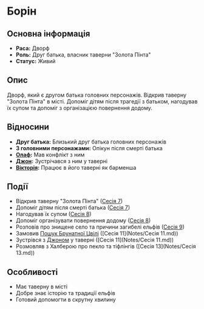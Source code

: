 # Борін

## Основна інформація
- **Раса:** Дворф
- **Роль:** Друг батька, власник таверни "Золота Пінта"
- **Статус:** Живий

## Опис
Дворф, який є другом батька головних персонажів. Відкрив таверну "Золота Пінта" в місті. Допоміг дітям після трагедії з батьком, нагодував їх супом та допоміг з організацією повернення додому.

## Відносини
- **Друг батька:** Близький друг батька головних персонажів
- **З головними персонажами:** Опікун після смерті батька
- **[Олаф](Олаф.md):** Мав конфлікт з ним
- **[Джон](Джон.md):** Зустрічався з ним у таверні
- **[Вікторія](Вікторія.md):** Працює в його таверні як барменша

## Події
- Відкрив таверну "Золота Пінта" ([Сесія 7](Notes/Сесія_7.md))
- Допоміг дітям після смерті батька ([Сесія 7](Notes/Сесія_7.md))
- Нагодував їх супом ([Сесія 8](Notes/Сесія_8.md))
- Допоміг організувати повернення додому ([Сесія 8](Notes/Сесія_8.md))
- Розповів про знищене село та причини загибелі ельфів ([Сесія 9](Notes/Сесія_9.md))
- Замовив [Пошук Брунатної Цвілі](Пошук_Брунатної_Цвілі.md) ([Сесія 11](Notes/Сесія 11.md))
- Зустрівся з [Джоном](Джон.md) у таверні ([Сесія 11](Notes/Сесія 11.md))
- Розмовляв з Халберою про пекло та тіфлінгів ([Сесія 13](Notes/Сесія 13.md))

## Особливості
- Має таверну в місті
- Добре знає історію та традиції ельфів
- Готовий допомогти в скрутну хвилину
